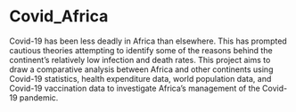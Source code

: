 # Covid_Africa
Covid-19 has been less deadly in Africa than elsewhere. This has prompted cautious theories attempting to identify some of the reasons behind the continent’s relatively low infection and death rates.  This project aims to draw a comparative analysis between Africa and other continents using Covid-19 statistics, health expenditure data, world population data, and Covid-19 vaccination data to investigate Africa’s management of the Covid-19 pandemic. 
